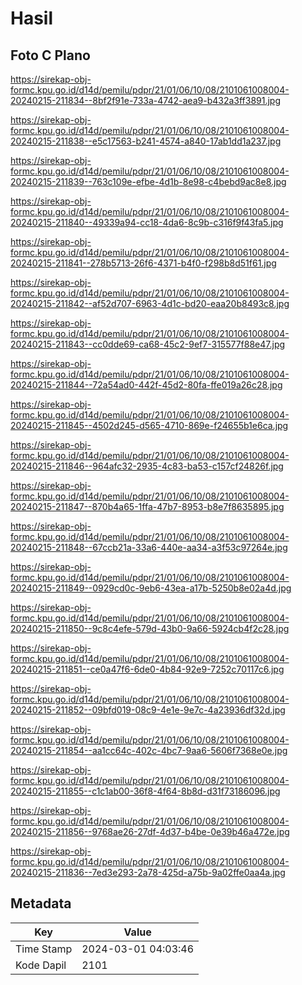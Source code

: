 # Hasil

## Foto C Plano

https://sirekap-obj-formc.kpu.go.id/d14d/pemilu/pdpr/21/01/06/10/08/2101061008004-20240215-211834--8bf2f91e-733a-4742-aea9-b432a3ff3891.jpg

https://sirekap-obj-formc.kpu.go.id/d14d/pemilu/pdpr/21/01/06/10/08/2101061008004-20240215-211838--e5c17563-b241-4574-a840-17ab1dd1a237.jpg

https://sirekap-obj-formc.kpu.go.id/d14d/pemilu/pdpr/21/01/06/10/08/2101061008004-20240215-211839--763c109e-efbe-4d1b-8e98-c4bebd9ac8e8.jpg

https://sirekap-obj-formc.kpu.go.id/d14d/pemilu/pdpr/21/01/06/10/08/2101061008004-20240215-211840--49339a94-cc18-4da6-8c9b-c316f9f43fa5.jpg

https://sirekap-obj-formc.kpu.go.id/d14d/pemilu/pdpr/21/01/06/10/08/2101061008004-20240215-211841--278b5713-26f6-4371-b4f0-f298b8d51f61.jpg

https://sirekap-obj-formc.kpu.go.id/d14d/pemilu/pdpr/21/01/06/10/08/2101061008004-20240215-211842--af52d707-6963-4d1c-bd20-eaa20b8493c8.jpg

https://sirekap-obj-formc.kpu.go.id/d14d/pemilu/pdpr/21/01/06/10/08/2101061008004-20240215-211843--cc0dde69-ca68-45c2-9ef7-315577f88e47.jpg

https://sirekap-obj-formc.kpu.go.id/d14d/pemilu/pdpr/21/01/06/10/08/2101061008004-20240215-211844--72a54ad0-442f-45d2-80fa-ffe019a26c28.jpg

https://sirekap-obj-formc.kpu.go.id/d14d/pemilu/pdpr/21/01/06/10/08/2101061008004-20240215-211845--4502d245-d565-4710-869e-f24655b1e6ca.jpg

https://sirekap-obj-formc.kpu.go.id/d14d/pemilu/pdpr/21/01/06/10/08/2101061008004-20240215-211846--964afc32-2935-4c83-ba53-c157cf24826f.jpg

https://sirekap-obj-formc.kpu.go.id/d14d/pemilu/pdpr/21/01/06/10/08/2101061008004-20240215-211847--870b4a65-1ffa-47b7-8953-b8e7f8635895.jpg

https://sirekap-obj-formc.kpu.go.id/d14d/pemilu/pdpr/21/01/06/10/08/2101061008004-20240215-211848--67ccb21a-33a6-440e-aa34-a3f53c97264e.jpg

https://sirekap-obj-formc.kpu.go.id/d14d/pemilu/pdpr/21/01/06/10/08/2101061008004-20240215-211849--0929cd0c-9eb6-43ea-a17b-5250b8e02a4d.jpg

https://sirekap-obj-formc.kpu.go.id/d14d/pemilu/pdpr/21/01/06/10/08/2101061008004-20240215-211850--9c8c4efe-579d-43b0-9a66-5924cb4f2c28.jpg

https://sirekap-obj-formc.kpu.go.id/d14d/pemilu/pdpr/21/01/06/10/08/2101061008004-20240215-211851--ce0a47f6-6de0-4b84-92e9-7252c70117c6.jpg

https://sirekap-obj-formc.kpu.go.id/d14d/pemilu/pdpr/21/01/06/10/08/2101061008004-20240215-211852--09bfd019-08c9-4e1e-9e7c-4a23936df32d.jpg

https://sirekap-obj-formc.kpu.go.id/d14d/pemilu/pdpr/21/01/06/10/08/2101061008004-20240215-211854--aa1cc64c-402c-4bc7-9aa6-5606f7368e0e.jpg

https://sirekap-obj-formc.kpu.go.id/d14d/pemilu/pdpr/21/01/06/10/08/2101061008004-20240215-211855--c1c1ab00-36f8-4f64-8b8d-d31f73186096.jpg

https://sirekap-obj-formc.kpu.go.id/d14d/pemilu/pdpr/21/01/06/10/08/2101061008004-20240215-211856--9768ae26-27df-4d37-b4be-0e39b46a472e.jpg

https://sirekap-obj-formc.kpu.go.id/d14d/pemilu/pdpr/21/01/06/10/08/2101061008004-20240215-211836--7ed3e293-2a78-425d-a75b-9a02ffe0aa4a.jpg


## Metadata

| Key        | Value               |
| ---------- | ------------------- |
| Time Stamp | 2024-03-01 04:03:46 |
| Kode Dapil | 2101                |




